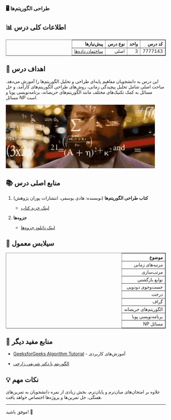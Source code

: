 ### 🖥️ طراحی الگوریتم‌ها

## 📊 اطلاعات کلی درس
<div align="center" style="direction: rtl">
    <table border="1" style="text-align: right;">
    <tr>
      <th>کد درس</th>
      <th>واحد</th>
      <th>نوع درس</th>
      <th>پیش‌نیازها</th>
    </tr>
    <tr>
      <td>7777143</td>
      <td>3</td>
      <td>اصلی</td>
      <td><a href="/نیمسال 3/ساختمان داده/README.md">ساختمان داده‌ها</a></td>
    </tr>
  </table>
</div>

## 🎯 اهداف درس
این درس به دانشجویان مفاهیم پایه‌ای طراحی و تحلیل الگوریتم‌ها را آموزش می‌دهد. مباحث اصلی شامل تحلیل پیچیدگی زمانی، روش‌های طراحی الگوریتم‌های کارآمد، و حل مسائل به کمک تکنیک‌های مختلف مانند الگوریتم‌های حریصانه، برنامه‌نویسی پویا و مسائل NP است.

![gif](./تصاویر/200.gif)

## 📚 منابع اصلی درس
1. **کتاب طراحی الگوریتم‌ها** (نویسنده: هادی یوسفی، انتشارات پوران پژوهش)  
   - [لینک خرید کتاب](https://pouran.net/product/%D8%B7%D8%B1%D8%A7%D8%AD%DB%8C-%D8%A7%D9%84%DA%AF%D9%88%D8%B1%DB%8C%D8%AA%D9%85-%D9%87%D8%A7%D8%AF%DB%8C-%DB%8C%D9%88%D8%B3%D9%81%DB%8C/)

2. **جزوه‌ها**
   - [لینک دانلود جزوه‌ها](https://drive.google.com/drive/folders/1jPysV403KXMAXyXZf8hgJY0_g_8Gu61C?usp=drive_link)

## 📅 سیلابس معمول
<div align="center" style="direction: rtl">
    <table border="1" style="text-align: right;">
    <tr>
      <th>موضوع</th>
    </tr>
    <tr>
      <td>مرتبه‌های زمانی</td>
    </tr>
    <tr>
      <td>مرتب‌سازی</td>
    </tr>
    <tr>
      <td>توابع بازگشتی</td>
    </tr>
    <tr>
      <td>جست‌وجوی دودویی</td>
    </tr>
    <tr>
      <td>درخت</td>
    </tr>
    <tr>
      <td>گراف</td>
    </tr>
    <tr>
      <td>الگوریتم‌های حریصانه</td>
    </tr>
    <tr>
      <td>برنامه‌نویسی پویا</td>
    </tr>
    <tr>
      <td>مسائل NP</td>
    </tr>
  </table>
</div>


## 🔗 منابع مفید دیگر
- [GeeksforGeeks Algorithm Tutorial](https://www.geeksforgeeks.org/fundamentals-of-algorithms/) - آموزش‌های کاربردی

- [الگوریتم با دکتر شریفی زارچی](https://ocw.sharif.ir/course/id/267/%D8%A2%D9%85%D9%88%D8%B2%D8%B4-%D8%B7%D8%B1%D8%A7%D8%AD%DB%8C-%D8%A7%D9%84%DA%AF%D9%88%D8%B1%DB%8C%D8%AA%D9%85-%D9%87%D8%A7)

## 💡 نکات مهم
علاوه بر امتحان‌های میان‌ترم و پایان‌ترم، بخش زیادی از نمره دانشجویان به تمرین‌های هفتگی، حل تمرین‌ها و پروژه‌ها اختصاص خواهد یافت.


---

 موفق باشید! 🚀